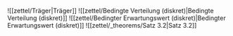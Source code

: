 ![[zettel/Träger|Träger]]
![[zettel/Bedingte Verteilung (diskret)|Bedingte Verteilung (diskret)]]
![[zettel/Bedingter Erwartungswert (diskret)|Bedingter Erwartungswert (diskret)]]
![[zettel/_theorems/Satz 3.2|Satz 3.2]]
